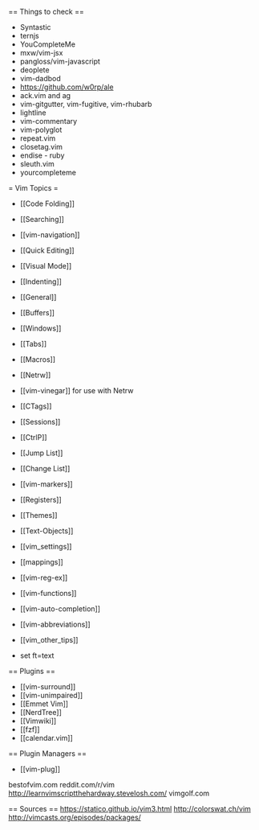 == Things to check ==
* Syntastic
* ternjs
* YouCompleteMe
* mxw/vim-jsx
* pangloss/vim-javascript
* deoplete
* vim-dadbod
* https://github.com/w0rp/ale
* ack.vim and ag
* vim-gitgutter, vim-fugitive, vim-rhubarb
* lightline
* vim-commentary
* vim-polyglot
* repeat.vim
* closetag.vim
* endise - ruby
* sleuth.vim
* yourcompleteme

= Vim Topics =
* [[Code Folding]]
* [[Searching]]
* [[vim-navigation]]
* [[Quick Editing]]
* [[Visual Mode]]
* [[Indenting]]
* [[General]]
* [[Buffers]]
* [[Windows]]
* [[Tabs]]
* [[Macros]]
* [[Netrw]]
* [[vim-vinegar]] for use with Netrw
* [[CTags]]
* [[Sessions]]
* [[CtrlP]]
* [[Jump List]]
* [[Change List]]
* [[vim-markers]]
* [[Registers]]
* [[Themes]]
* [[Text-Objects]]
* [[vim_settings]]
* [[mappings]]
* [[vim-reg-ex]]
* [[vim-functions]]
* [[vim-auto-completion]]
* [[vim-abbreviations]]
* [[vim_other_tips]]

* set ft=text

== Plugins ==
* [[vim-surround]]
* [[vim-unimpaired]]
* [[Emmet Vim]]
* [[NerdTree]]
* [[Vimwiki]]
* [[fzf]]
* [[calendar.vim]]

== Plugin Managers ==
* [[vim-plug]]


bestofvim.com
reddit.com/r/vim
http://learnvimscriptthehardway.stevelosh.com/
vimgolf.com

== Sources ==
https://statico.github.io/vim3.html
http://colorswat.ch/vim
http://vimcasts.org/episodes/packages/
